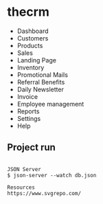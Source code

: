 # thecrm

- Dashboard
- Customers
- Products
- Sales
- Landing Page
- Inventory
- Promotional Mails
- Referral Benefits
- Daily Newsletter
- Invoice
- Employee management
- Reports
- Settings
- Help

## Project run

```

JSON Server
$ json-server --watch db.json

Resources
https://www.svgrepo.com/
```
